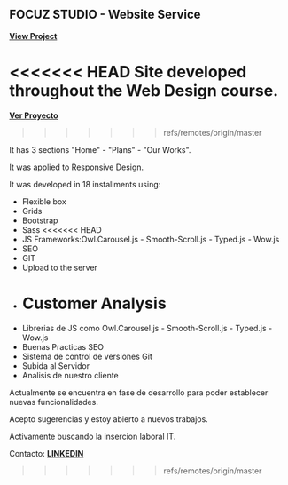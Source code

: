 ## FOCUZ STUDIO - Website Service

[**View Project**](https://andresfernandez89.github.io/focuz-studio-project/)

<<<<<<< HEAD
Site developed throughout the Web Design course.
=======
<a href="https://andresfernandez89.github.io/Proyecto-Final-Desarrollo-Web/" target="_blank"><strong>Ver Proyecto</strong><a/>

> > > > > > > refs/remotes/origin/master

It has 3 sections "Home" - "Plans" - "Our Works".

It was applied to Responsive Design.

It was developed in 18 installments using:

- Flexible box
- Grids
- Bootstrap
- Sass
  <<<<<<< HEAD
- JS Frameworks:Owl.Carousel.js - Smooth-Scroll.js - Typed.js - Wow.js
- SEO
- GIT
- Upload to the server
- # Customer Analysis
- Librerias de JS como Owl.Carousel.js - Smooth-Scroll.js - Typed.js - Wow.js
- Buenas Practicas SEO
- Sistema de control de versiones Git
- Subida al Servidor
- Analisis de nuestro cliente

Actualmente se encuentra en fase de desarrollo para poder establecer nuevas funcionalidades.

Acepto sugerencias y estoy abierto a nuevos trabajos.

Activamente buscando la insercion laboral IT.

Contacto: <a href="https://www.linkedin.com/in/andresfernandezdeveloper/" target="_blank"><strong>LINKEDIN</strong><a/>

> > > > > > > refs/remotes/origin/master
